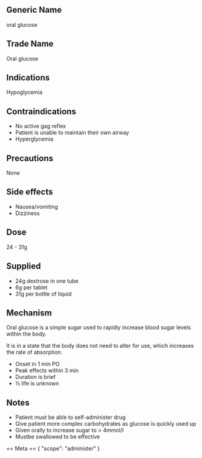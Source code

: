 ## Generic Name

oral glucose

## Trade Name

Oral glucose

## Indications

Hypoglycemia

## Contraindications

- No active gag reflex
- Patient is unable to maintain their own airway
- Hyperglycemia

## Precautions

None

## Side effects

- Nausea/vomiting
- Dizziness

## Dose

24 - 31g

## Supplied

- 24g dextrose in one tube
- 6g per tablet
- 31g per bottle of liquid

## Mechanism

Oral glucose is a simple sugar used to rapidly increase blood sugar levels within the body.

It is in a state that the body does not need to alter for use, which increases the rate of absorption.

- Onset in 1 min PO
- Peak effects within 3 min
- Duration is brief
- ½ life is unknown

## Notes

- Patient must be able to self-administer drug
- Give patient more complex carbohydrates as glucose is quickly used up
- Given orally to increase sugar to > 4mmol/l
- Mustbe swallowed to be effective

== Meta ==
{
"scope": "administer"
}
